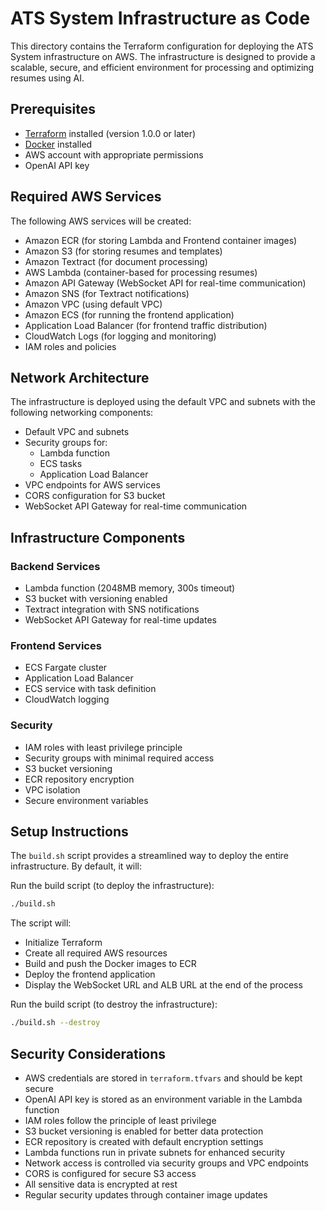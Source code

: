 # ATS System Infrastructure as Code

This directory contains the Terraform configuration for deploying the ATS System infrastructure on AWS. The infrastructure is designed to provide a scalable, secure, and efficient environment for processing and optimizing resumes using AI.

## Prerequisites

- [Terraform](https://www.terraform.io/downloads.html) installed (version 1.0.0 or later)
- [Docker](https://docs.docker.com/get-docker/) installed
- AWS account with appropriate permissions
- OpenAI API key

## Required AWS Services

The following AWS services will be created:
- Amazon ECR (for storing Lambda and Frontend container images)
- Amazon S3 (for storing resumes and templates)
- Amazon Textract (for document processing)
- AWS Lambda (container-based for processing resumes)
- Amazon API Gateway (WebSocket API for real-time communication)
- Amazon SNS (for Textract notifications)
- Amazon VPC (using default VPC)
- Amazon ECS (for running the frontend application)
- Application Load Balancer (for frontend traffic distribution)
- CloudWatch Logs (for logging and monitoring)
- IAM roles and policies

## Network Architecture

The infrastructure is deployed using the default VPC and subnets with the following networking components:
- Default VPC and subnets
- Security groups for:
  - Lambda function
  - ECS tasks
  - Application Load Balancer
- VPC endpoints for AWS services
- CORS configuration for S3 bucket
- WebSocket API Gateway for real-time communication

## Infrastructure Components

### Backend Services
- Lambda function (2048MB memory, 300s timeout)
- S3 bucket with versioning enabled
- Textract integration with SNS notifications
- WebSocket API Gateway for real-time updates

### Frontend Services
- ECS Fargate cluster
- Application Load Balancer
- ECS service with task definition
- CloudWatch logging

### Security
- IAM roles with least privilege principle
- Security groups with minimal required access
- S3 bucket versioning
- ECR repository encryption
- VPC isolation
- Secure environment variables

## Setup Instructions

The `build.sh` script provides a streamlined way to deploy the entire infrastructure. By default, it will:


Run the build script (to deploy the infrastructure):
   ```bash
   ./build.sh
   ```

The script will:
- Initialize Terraform
- Create all required AWS resources
- Build and push the Docker images to ECR
- Deploy the frontend application
- Display the WebSocket URL and ALB URL at the end of the process

Run the build script (to destroy the infrastructure):
   ```bash
   ./build.sh --destroy
   ```


## Security Considerations

- AWS credentials are stored in `terraform.tfvars` and should be kept secure
- OpenAI API key is stored as an environment variable in the Lambda function
- IAM roles follow the principle of least privilege
- S3 bucket versioning is enabled for better data protection
- ECR repository is created with default encryption settings
- Lambda functions run in private subnets for enhanced security
- Network access is controlled via security groups and VPC endpoints
- CORS is configured for secure S3 access
- All sensitive data is encrypted at rest
- Regular security updates through container image updates 